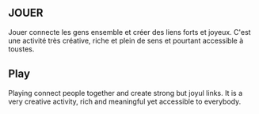 ## JOUER

Jouer connecte les gens ensemble et créer des liens forts et joyeux. C'est une activité très créative, riche et plein de sens et pourtant accessible à toustes.


## Play

Playing connect people together and create strong but joyul links. It is a very creative activity, rich and meaningful yet accessible to everybody.
